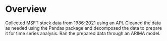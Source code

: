 # Overview
Collected MSFT stock data from 1986-2021 using an API. Cleaned the data as needed using the Pandas package and decomposed the data to prepare it for time series analysis. Ran the prepared data through an ARIMA model.
